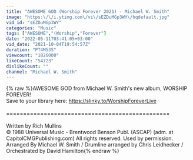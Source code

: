 ```yaml
---
title: "AWESOME GOD (Worship Forever 2021) - Michael W. Smith"
image: "https:\/\/i.ytimg.com\/vi\/sEZDuMGp3WY\/hqdefault.jpg"
vid_id: "sEZDuMGp3WY"
categories: "Music"
tags: ["AWESOME","(Worship","Forever"]
date: "2022-05-11T03:41:05+03:00"
vid_date: "2021-10-04T19:54:57Z"
duration: "PT4M53S"
viewcount: "1826000"
likeCount: "54723"
dislikeCount: ""
channel: "Michael W. Smith"
---
```

{% raw %}AWESOME GOD from Michael W. Smith's new album, WORSHIP FOREVER!<br />Save to your library here:  <a rel="nofollow" target="blank" href="https://slinky.to/WorshipForeverLive">https://slinky.to/WorshipForeverLive</a><br /><br />================================================<br /><br />Written by Rich Mullins<br />© 1988 Universal Music - Brentwood Benson Publ. (ASCAP) (adm. at CapitolCMGPublishing.com) All rights reserved. Used by permission.<br />Arranged By Michael W. Smith / Drumline arranged by Chris Leidhecker /  Orchestrated by David Hamilton{% endraw %}
